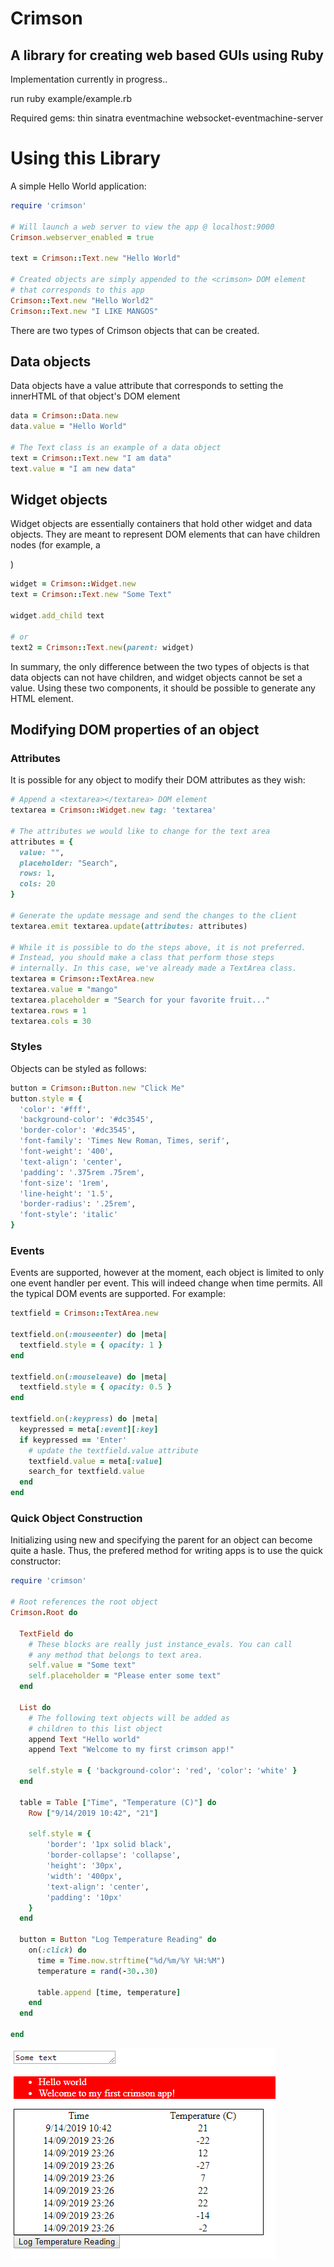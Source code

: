 # Crimson
## A library for creating web based GUIs using Ruby

Implementation currently in progress..

run ruby example/example.rb

Required gems:
thin sinatra eventmachine websocket-eventmachine-server

# Using this Library

A simple Hello World application:
```ruby
require 'crimson'

# Will launch a web server to view the app @ localhost:9000
Crimson.webserver_enabled = true

text = Crimson::Text.new "Hello World"

# Created objects are simply appended to the <crimson> DOM element
# that corresponds to this app
Crimson::Text.new "Hello World2"
Crimson::Text.new "I LIKE MANGOS"
```

There are two types of Crimson objects that can be created.

## Data objects

Data objects have a value attribute that corresponds to setting the
innerHTML of that object's DOM element

```ruby
data = Crimson::Data.new
data.value = "Hello World"

# The Text class is an example of a data object
text = Crimson::Text.new "I am data"
text.value = "I am new data"
```

## Widget objects

Widget objects are essentially containers that hold other
widget and data objects. They are meant to represent DOM elements
that can have children nodes (for example, a <table>)

```ruby
widget = Crimson::Widget.new
text = Crimson::Text.new "Some Text"

widget.add_child text

# or
text2 = Crimson::Text.new(parent: widget)
```

In summary, the only difference between the two types of objects is that
data objects can not have children, and widget objects cannot be set a value. 
Using these two components, it should be possible to generate any HTML element.

## Modifying DOM properties of an object

### Attributes

It is possible for any object to modify their DOM attributes as they wish:
```ruby
# Append a <textarea></textarea> DOM element
textarea = Crimson::Widget.new tag: 'textarea'

# The attributes we would like to change for the text area
attributes = {
  value: "",
  placeholder: "Search",
  rows: 1,
  cols: 20
}

# Generate the update message and send the changes to the client
textarea.emit textarea.update(attributes: attributes)

# While it is possible to do the steps above, it is not preferred.
# Instead, you should make a class that perform those steps
# internally. In this case, we've already made a TextArea class.
textarea = Crimson::TextArea.new
textarea.value = "mango"
textarea.placeholder = "Search for your favorite fruit..."
textarea.rows = 1
textarea.cols = 30
```

### Styles

Objects can be styled as follows:

```ruby
button = Crimson::Button.new "Click Me"
button.style = {
  'color': '#fff',
  'background-color': '#dc3545',
  'border-color': '#dc3545',
  'font-family': 'Times New Roman, Times, serif',
  'font-weight': '400',
  'text-align': 'center',
  'padding': '.375rem .75rem',
  'font-size': '1rem',
  'line-height': '1.5',
  'border-radius': '.25rem',
  'font-style': 'italic'
}
```

### Events

Events are supported, however at the moment, each object is limited to only one event handler per
event. This will indeed change when time permits. All the typical DOM events are supported. For example:

```ruby
textfield = Crimson::TextArea.new

textfield.on(:mouseenter) do |meta|
  textfield.style = { opacity: 1 }
end

textfield.on(:mouseleave) do |meta|
  textfield.style = { opacity: 0.5 }
end

textfield.on(:keypress) do |meta|
  keypressed = meta[:event][:key]
  if keypressed == 'Enter'
    # update the textfield.value attribute
    textfield.value = meta[:value]
    search_for textfield.value
  end
end
```

### Quick Object Construction

Initializing using new and specifying the parent for an object can become
quite a hasle. Thus, the prefered method for writing apps is to use the quick
constructor:

```ruby
require 'crimson'

# Root references the root object
Crimson.Root do
  
  TextField do
    # These blocks are really just instance_evals. You can call
    # any method that belongs to text area.
    self.value = "Some text"
    self.placeholder = "Please enter some text"
  end

  List do
    # The following text objects will be added as
    # children to this list object
    append Text "Hello world"
    append Text "Welcome to my first crimson app!"

    self.style = { 'background-color': 'red', 'color': 'white' }
  end

  table = Table ["Time", "Temperature (C)"] do
    Row ["9/14/2019 10:42", "21"]

    self.style = {
        'border': '1px solid black',
        'border-collapse': 'collapse',
        'height': '30px',
        'width': '400px',
        'text-align': 'center',
        'padding': '10px'
    }
  end

  button = Button "Log Temperature Reading" do
    on(:click) do
      time = Time.now.strftime("%d/%m/%Y %H:%M")
      temperature = rand(-30..30)

      table.append [time, temperature]
    end
  end

end
```

![alt text](https://github.com/rizwan146/crimson/blob/master/doc/images/temperature-readme-example.PNG "Temperature Logger Example")
